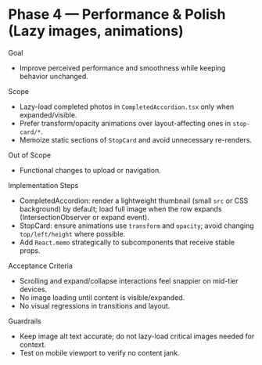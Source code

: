 # Phase 4 — Performance & Polish (Lazy images, animations)

Goal
- Improve perceived performance and smoothness while keeping behavior unchanged.

Scope
- Lazy-load completed photos in `CompletedAccordion.tsx` only when expanded/visible.
- Prefer transform/opacity animations over layout-affecting ones in `stop-card/*`.
- Memoize static sections of `StopCard` and avoid unnecessary re-renders.

Out of Scope
- Functional changes to upload or navigation.

Implementation Steps
- CompletedAccordion: render a lightweight thumbnail (small `src` or CSS background) by default; load full image when the row expands (IntersectionObserver or expand event).
- StopCard: ensure animations use `transform` and `opacity`; avoid changing `top/left/height` where possible.
- Add `React.memo` strategically to subcomponents that receive stable props.

Acceptance Criteria
- Scrolling and expand/collapse interactions feel snappier on mid-tier devices.
- No image loading until content is visible/expanded.
- No visual regressions in transitions and layout.

Guardrails
- Keep image alt text accurate; do not lazy-load critical images needed for context.
- Test on mobile viewport to verify no content jank.

